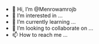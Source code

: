 - 👋 Hi, I’m @Menrowamrojb
- 👀 I’m interested in ...
- 🌱 I’m currently learning ...
- 💞️ I’m looking to collaborate on ...
- 📫 How to reach me ...

<!---
Menrowamrojb/Menrowamrojb is a ✨ special ✨ repository because its `README.md` (this file) appears on your GitHub profile.
You can click the Preview link to take a look at your changes.
--->
